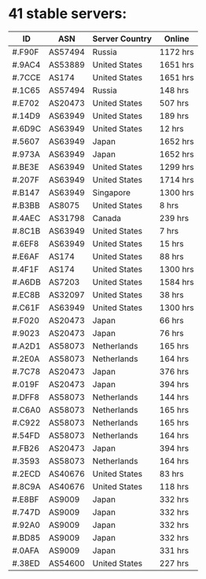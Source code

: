 # 41 stable servers:

| ID | ASN | Server Country | Online |
| ------ | ------ | ------ | ------ |
| #.F90F | AS57494 | Russia | 1172 hrs |
| #.9AC4 | AS53889 | United States | 1651 hrs |
| #.7CCE | AS174 | United States | 1651 hrs |
| #.1C65 | AS57494 | Russia | 148 hrs |
| #.E702 | AS20473 | United States | 507 hrs |
| #.14D9 | AS63949 | United States | 189 hrs |
| #.6D9C | AS63949 | United States | 12 hrs |
| #.5607 | AS63949 | Japan | 1652 hrs |
| #.973A | AS63949 | Japan | 1652 hrs |
| #.BE3E | AS63949 | United States | 1299 hrs |
| #.207F | AS63949 | United States | 1714 hrs |
| #.B147 | AS63949 | Singapore | 1300 hrs |
| #.B3BB | AS8075 | United States | 8 hrs |
| #.4AEC | AS31798 | Canada | 239 hrs |
| #.8C1B | AS63949 | United States | 7 hrs |
| #.6EF8 | AS63949 | United States | 15 hrs |
| #.E6AF | AS174 | United States | 88 hrs |
| #.4F1F | AS174 | United States | 1300 hrs |
| #.A6DB | AS7203 | United States | 1584 hrs |
| #.EC8B | AS32097 | United States | 38 hrs |
| #.C61F | AS63949 | United States | 1300 hrs |
| #.F020 | AS20473 | Japan | 66 hrs |
| #.9023 | AS20473 | Japan | 76 hrs |
| #.A2D1 | AS58073 | Netherlands | 165 hrs |
| #.2E0A | AS58073 | Netherlands | 164 hrs |
| #.7C78 | AS20473 | Japan | 376 hrs |
| #.019F | AS20473 | Japan | 394 hrs |
| #.DFF8 | AS58073 | Netherlands | 144 hrs |
| #.C6A0 | AS58073 | Netherlands | 165 hrs |
| #.C922 | AS58073 | Netherlands | 165 hrs |
| #.54FD | AS58073 | Netherlands | 164 hrs |
| #.FB26 | AS20473 | Japan | 394 hrs |
| #.3593 | AS58073 | Netherlands | 164 hrs |
| #.2ECD | AS40676 | United States | 83 hrs |
| #.8C9A | AS40676 | United States | 118 hrs |
| #.E8BF | AS9009 | Japan | 332 hrs |
| #.747D | AS9009 | Japan | 332 hrs |
| #.92A0 | AS9009 | Japan | 332 hrs |
| #.BD85 | AS9009 | Japan | 332 hrs |
| #.0AFA | AS9009 | Japan | 331 hrs |
| #.38ED | AS54600 | United States | 227 hrs |


